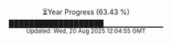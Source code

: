 <p align="center">
⏳Year Progress (63.43 %)<br>
███████████████████▁▁▁▁▁▁▁▁▁▁▁ <br>
<sub>Updated: Wed, 20 Aug 2025 12:04:55 GMT</sub>
</p>

